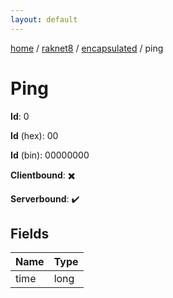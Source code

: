 ```yaml
---
layout: default
---
```


[home](/)  /  [raknet8](/protocol/raknet8)  /  [encapsulated](/protocol/raknet8/encapsulated)  /  ping

# Ping

**Id**: 0

**Id** (hex): 00

**Id** (bin): 00000000

**Clientbound**: ✖️

**Serverbound**: ✔️

## Fields

Name | Type
---|---
time | long

